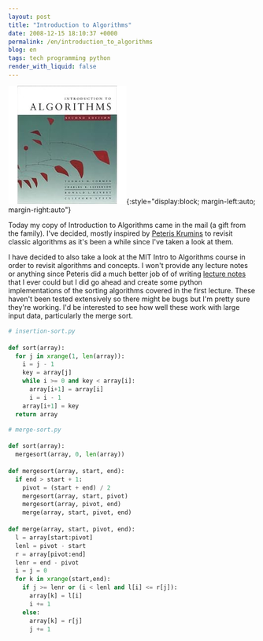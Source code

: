 ```yaml
---
layout: post
title: "Introduction to Algorithms"
date: 2008-12-15 18:10:37 +0000
permalink: /en/introduction_to_algorithms
blog: en
tags: tech programming python
render_with_liquid: false
---
```


![](/assets/images/2008-12-15-introduction_to_algorithms/intro_to_algorithms.jpg){:style="display:block; margin-left:auto; margin-right:auto"}

Today my copy of Introduction to Algorithms came in the mail (a gift from the
family). I've decided, mostly inspired by [Peteris
Krumins](http://www.catonmat.net/) to revisit classic algorithms as it's been a
while since I've taken a look at them.

I have decided to also take a look at the MIT Intro to Algorithms course in
order to revisit algorithms and concepts. I won't provide any lecture notes or
anything since Peteris did a much better job of of writing [lecture
notes](http://www.catonmat.net/blog/mit-introduction-to-algorithms-part-one/)
that I ever could but I did go ahead and create some python implementations of
the sorting algorithms covered in the first lecture. These haven't been tested
extensively so there might be bugs but I'm pretty sure they're working. I'd be
interested to see how well these work with large input data, particularly the
merge sort.

```python
# insertion-sort.py

def sort(array):
  for j in xrange(1, len(array)):
    i = j - 1
    key = array[j]
    while i >= 0 and key < array[i]:
      array[i+1] = array[i]
      i = i - 1
    array[i+1] = key
  return array
```

```python
# merge-sort.py

def sort(array):
  mergesort(array, 0, len(array))

def mergesort(array, start, end):
  if end > start + 1:
    pivot = (start + end) / 2
    mergesort(array, start, pivot)
    mergesort(array, pivot, end)
    merge(array, start, pivot, end)

def merge(array, start, pivot, end):
  l = array[start:pivot]
  lenl = pivot - start
  r = array[pivot:end]
  lenr = end - pivot
  i = j = 0
  for k in xrange(start,end):
    if j >= lenr or (i < lenl and l[i] <= r[j]):
      array[k] = l[i]
      i += 1
    else:
      array[k] = r[j]
      j += 1
```
